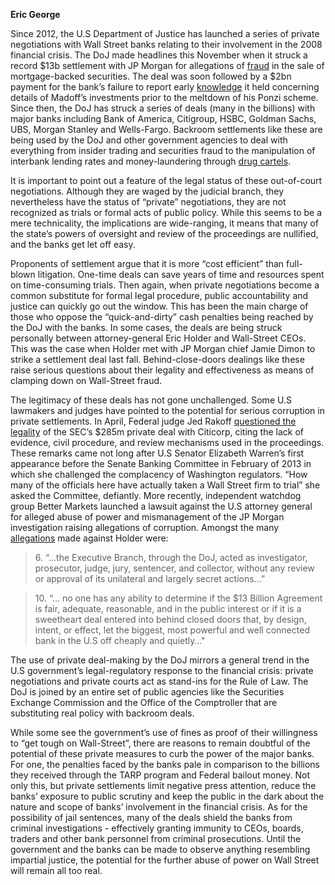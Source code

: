 <b>Eric George</b>

Since 2012, the U.S Department of Justice has launched a series of private negotiations with Wall Street banks relating to their involvement in the 2008 financial crisis. The DoJ made headlines this November when it struck a record $13b settlement with JP Morgan for allegations of <a href="http://blogs.ft.com/businessblog/2013/10/jpmorgan-gains-more-than-it-loses-from-government/">fraud</a> in the sale of mortgage-backed securities. The deal was soon followed by a $2bn payment for the bank’s failure to report early <a href="http://www.forbes.com/sites/nathanvardi/2014/01/14/bernard-madoff-haunts-jpmorganss-earnings/">knowledge</a> it held concerning details of Madoff’s investments prior to the meltdown of his Ponzi scheme.  Since then, the DoJ has struck a series of deals (many in the billions) with major banks including Bank of America, Citigroup, HSBC, Goldman Sachs, UBS, Morgan Stanley and Wells-Fargo. Backroom settlements like these are being used by the DoJ and other government agencies to deal with everything from insider trading and securities fraud to the manipulation of interbank lending rates and money-laundering through <a href="http://www.ft.com/intl/cms/s/0/10f997ea-3bfd-11e3-9851-00144feab7de.html#axzz2tAWFGE41">drug cartels</a>.

It is important to point out a feature of the legal status of these out-of-court negotiations. Although they are waged by the judicial branch, they nevertheless have the status of “private” negotiations, they are not recognized as trials or formal acts of public policy. While this seems to be a mere technicality, the implications are wide-ranging, it means that many of the state’s powers of oversight and review of the proceedings are nullified, and the banks get let off easy.

Proponents of settlement argue that it is more “cost efficient” than full-blown litigation. One-time deals can save years of time and resources spent on time-consuming trials. Then again, when private negotiations become a common substitute for formal legal procedure, public accountability and justice can quickly go out the window. This has been the main charge of those who oppose the “quick-and-dirty” cash penalties being reached by the DoJ with the banks. In some cases, the deals are being struck personally between attorney-general Eric Holder and Wall-Street CEOs. This was the case when Holder met with JP Morgan chief Jamie Dimon to strike a settlement deal last fall. Behind-close-doors dealings like these raise serious questions about their legality and effectiveness as means of clamping down on Wall-Street fraud.

The legitimacy of these deals has not gone unchallenged. Some U.S lawmakers and judges have pointed to the potential for serious corruption in private settlements. In April, Federal judge Jed Rakoff <a href="http://ftalphaville.ft.com/2011/12/02/778061/dont-offer-this-man-a-rakoff/">questioned the legality</a> of the SEC’s $285m private deal with Citicorp, citing the lack of evidence, civil procedure, and review mechanisms used in the proceedings. These remarks came not long after U.S Senator Elizabeth Warren’s first appearance before the Senate Banking Committee in February of 2013 in which she challenged the complacency of Washington regulators. “How many of the officials here have actually taken a Wall Street firm to trial” she asked the Committee, defiantly. More recently, independent watchdog group Better Markets launched a lawsuit against the U.S attorney general for alleged abuse of power and mismanagement of the JP Morgan investigation raising allegations of corruption. Amongst the many <a href="http://www.scribd.com/doc/206070627/Complaint-%E2%80%93-Better-Markets-v-U-S-Department-of-Justice">allegations</a> made against Holder were:

<blockquote>
6. “...the Executive Branch, through the DoJ, acted as investigator, prosecutor, judge, jury, sentencer, and collector, without any review or approval of its unilateral and largely secret actions…”
</blockquote>

<blockquote>10. “… no one has any ability to determine if the $13 Billion Agreement is fair, adequate, reasonable, and in the public interest or if it is a sweetheart deal entered into behind closed doors that, by design, intent, or effect, let the biggest, most powerful and well connected bank in the U.S off cheaply and quietly…"
</blockquote>

The use of private deal-making by the DoJ mirrors a general trend in the U.S government’s legal-regulatory response to the financial crisis: private negotiations and private courts act as stand-ins for the Rule of Law. The DoJ is joined by an entire set of public agencies like the Securities Exchange Commission and the Office of the Comptroller that are substituting real policy with backroom deals.

While some see the government’s use of fines as proof of their willingness to “get tough on Wall-Street”, there are reasons to remain doubtful of the potential of these private measures to curb the power of the major banks. For one, the penalties faced by the banks pale in comparison to the billions they received through the TARP program and Federal bailout money. Not only this, but private settlements limit negative press attention, reduce the banks’ exposure to public scrutiny and keep the public in the dark about the nature and scope of banks’ involvement in the financial crisis. As for the possibility of jail sentences, many of the deals shield the banks from criminal investigations - effectively granting immunity to CEOs, boards, traders and other bank personnel from criminal prosecutions. Until the government and the banks can be made to observe anything resembling impartial justice, the potential for the further abuse of power on Wall Street will remain all too real.

 

